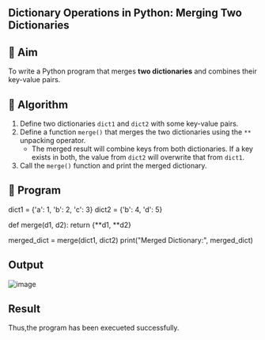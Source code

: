 ## Dictionary Operations in Python: Merging Two Dictionaries

## 🎯 Aim
To write a Python program that merges **two dictionaries** and combines their key-value pairs.

## 🧠 Algorithm
1. Define two dictionaries `dict1` and `dict2` with some key-value pairs.
2. Define a function `merge()` that merges the two dictionaries using the `**` unpacking operator.
   - The merged result will combine keys from both dictionaries. If a key exists in both, the value from `dict2` will overwrite that from `dict1`.
3. Call the `merge()` function and print the merged dictionary.

## 🧾 Program
dict1 = {'a': 1, 'b': 2, 'c': 3}
dict2 = {'b': 4, 'd': 5}

def merge(d1, d2):
    return {**d1, **d2}  


  merged_dict = merge(dict1, dict2)
  print("Merged Dictionary:", merged_dict)

## Output
![image](https://github.com/user-attachments/assets/018885a7-9533-4abc-9842-716897128794)

## Result
Thus,the program has been execueted successfully.
